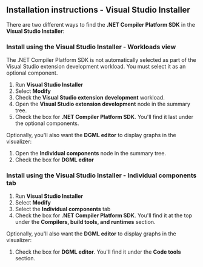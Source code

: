 ## Installation instructions - Visual Studio Installer

There are two different ways to find the **.NET Compiler Platform SDK** in the **Visual Studio Installer**:

### Install using the Visual Studio Installer - Workloads view

The .NET Compiler Platform SDK is not automatically selected as part of the Visual Studio extension development workload. You must select it as an optional component.

1. Run **Visual Studio Installer**
1. Select **Modify**
1. Check the **Visual Studio extension development** workload.
1. Open the **Visual Studio extension development** node in the summary tree.
1. Check the box for **.NET Compiler Platform SDK**. You'll find it last under the optional components.

Optionally, you'll also want the **DGML editor** to display graphs in the visualizer:

1. Open the **Individual components** node in the summary tree.
1. Check the box for **DGML editor**

### Install using the Visual Studio Installer - Individual components tab

1. Run **Visual Studio Installer**
1. Select **Modify**
1. Select the **Individual components** tab
1. Check the box for **.NET Compiler Platform SDK**. You'll find it at the top under the **Compilers, build tools, and runtimes** section.

Optionally, you'll also want the **DGML editor** to display graphs in the visualizer:

1. Check the box for **DGML editor**. You'll find it under the **Code tools** section.
